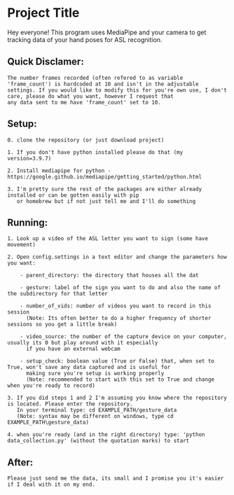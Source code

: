 
# Project Title



Hey everyone! This program uses MediaPipe and your camera to get tracking data of your hand poses for ASL recognition.

Quick Disclamer:
--
    The number frames recorded (often refered to as variable 'frame_count') is hardcoded at 10 and isn't in the adjustable 
    settings. If you would like to modify this for you're own use, I don't care, please do what you want, however I request that
    any data sent to me have 'frame_count' set to 10.


Setup:
------
	
	0. clone the repository (or just download project)

	1. If you don't have python installed please do that (my version=3.9.7)

	2. Install mediapipe for python - https://google.github.io/mediapipe/getting_started/python.html 

	3. I'm pretty sure the rest of the packages are either already installed or can be gotten easily with pip 
       or homebrew but if not just tell me and I'll do something



Running:
-------

	1. Look up a video of the ASL letter you want to sign (some have movement)

	2. Open config.settings in a text editor and change the parameters how you want:

		- parent_directory: the directory that houses all the dat

		- gesture: label of the sign you want to do and also the name of the subdirectory for that letter

		- number_of_vids: number of videos you want to record in this session 
		  (Note: Its often better to do a higher frequency of shorter sessions so you get a little break)

		- video_source: the number of the capture device on your computer, usually its 0 but play around with it especially 
          if you have an external webcam

		- setup_check: boolean value (True or False) that, when set to True, won't save any data captured and is useful for 
          making sure you're setup is working properly
		  (Note: recommended to start with this set to True and change when you're ready to record)

	3. If you did steps 1 and 2 I'm assuming you know where the repository is located. Please enter the repository.
	   In your terminal type: cd EXAMPLE_PATH/gesture_data
	   (Note: syntax may be different on windows, type cd EXAMPLE_PATH\gesture_data)

	4. when you're ready (and in the right directory) type: 'python data_collection.py' (without the quotation marks) to start


After:
------
    Please just send me the data, its small and I promise you it's easier if I deal with it on my end.
	





